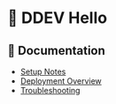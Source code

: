 # 👋 DDEV Hello

## 📄 Documentation

- [Setup Notes](docs/setup.md)
- [Deployment Overview](docs/deployment-overview.md)
- [Troubleshooting](docs/troubleshooting.md)
